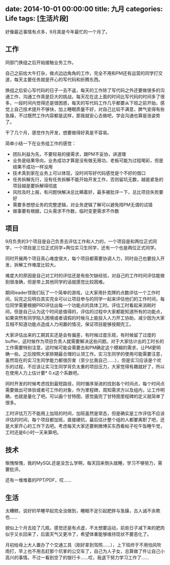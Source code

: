 date: 2014-10-01 00:00:00
title: 九月
categories: Life
tags: [生活片段]
---


好像最近事情有点多，9月真是今年最忙的一个月了。

<!-- more -->

## 工作

同部门换组之后开始接触业务工作。

自己之前给大牛打杂，做点边边角角的工作，完全不用和PM还有运营的同学打交道，每天主要任务就是开心的写代码和折腾东西。

换组之后安心写代码的日子一去不返，每天的工作除了写代码之外还要做很多的沟通工作，沟通工作真是巨大的挑战，每天花在这上面的时间比写代码的时间多了很多，一段时间内觉得还是很困惑，每天的写代码工作几乎都要从下班之前开始，感觉上自己技术提升不够快，加上睡眠质量不好，对自己比较不满意，脾气变得有些急躁，不过既然工作内容都是这样，那我就安心去做吧，学会沟通也算是涨姿势了。

干了几个月，感觉作为开发，想要做得好真是不容易。

简单小结一下在业务组工作的感觉：

+ 团队利益为先，不要轻易的接需求，跟PM不妥协，讲道理
+ 业务是结果导向，业务成功才算是没有做无用功，老板可能为过程喝彩，但是结果不成功一样没用
+ 技术真到家在业务上可以体现，没时间写好代码感觉是个不好的借口
+ 任务拆解先行，没有任务拆解不能开始开发工作，否则留坑无数，越是紧急的项目越是要拆解得彻底
+ 风险及时上报，有问题快解决总比瞒着好，最多被批评一下，总比项目失败要好
+ 需要多想想业务的完整逻辑，对业务逻辑了解可以避免陪PM无谓的试错
+ 做事要有根据，口头需求不作数，临时变更需求不作数

## 项目

9月负责的3个项目是自己负责去评估工作和人力的，一个项目是和两位正式同学，一个项目是三位正式同学+两位实习生同学，还有一个也是两位正式同学。

同时开展两个项目真心难度很大，每个项目都需要协调人力，同时自己也要投入开发，拆解工作难度比较大。

难度大的原因是自己对工时的评估还是有些欠缺经验，对自己的工作时间评估能做到很准确，但是带上其他同学的话就感觉比较困难。

期间leader领我们玩了一个简单的游戏，让大家用扑克牌的点数评估一个工作时间，玩完之后明白其实完全可以让项目参与的同学一起来评估他们的工作时间，每位同学需要根据PRD评估出每一个功能点的具体工时。评估工时看起来消耗时间，但是自己认为这个时间是值得的，评估的过程中大家都能知道所有的功能点，如果突然有同学陷入困境或者请假的时候马上能投入人力开工协助，减少因为大家互相不知道功能点造成人力闲置的情况，保证项目能够按期完工。

大家评估出来的工期其实还是会有偏差，有时候过度乐观，有时候留了过度的buffer，这时候作为项目负责人就需要解决这些问题。对于大家估计出的工时长的工作需要特别注意，这时候可能会需要去和PM确定这个模糊的需求，让PM更明确一些。之后按照大家排期最合理的认领工作。实习生同学的使用可能需要注意，虽然现在的实习生同学能力都很厉害（至少比我自己……），但是实习应该是个欢乐的过程，不应该让实习生同学背负太重的项目压力，大家觉得有趣就好了，所以在使用人力上估计要* 0.x这个系数吧。

同时开发的时候考虑找到最短路径，同时循序渐进的找到各个时间点，每个时间点需要做出可体验或者可工作的对象，作为里程碑，周知需求方以及组内，让工作明确，也就是量化了吧。可以画个甘特图，感觉画完了甘特图里程碑的定义就简单了很多。

工时评估万万不能用上加班的时间，加班虽然是常态，但是确实是工作评估不应该评估的时间，每个项目都加班，直接硬抗，最后估计整个组的人都要离职了吧，还是大家开心的工作下去吧。考虑每天大家还要刷微博买东西看帖子吃午饭睡午觉，工时还是6小时一天来算吧。

## 技术

惭愧惭愧，我的MySQL还是没怎么学啊，每天回来倒头就睡，学习不够努力，需要批评。

还有一堆堆着的PPT/PDF，哎……

## 生活

太糟糕，说好的早睡早起完全没做到，睡眠不足引起肥胖与急躁，古人诚不余欺也……

貌似上个月去挂了几瓶，感觉还是有点虚，不太想要运动，前些日子减下来的肥肉似乎又长回来了，后面天气又更冷了，希望体重能够维持现状不要恶化了。

月初给母上大人置办了个交通工具（刚好拿到驾照……），上下班终于不用怕风吹雨打，早上也不用去赶那个坑爹的公交车了，自己为人子女，总算做了件让自己小高兴的事情。不过一看到空了的银行卡……哎，我退下努力学习工作了……


